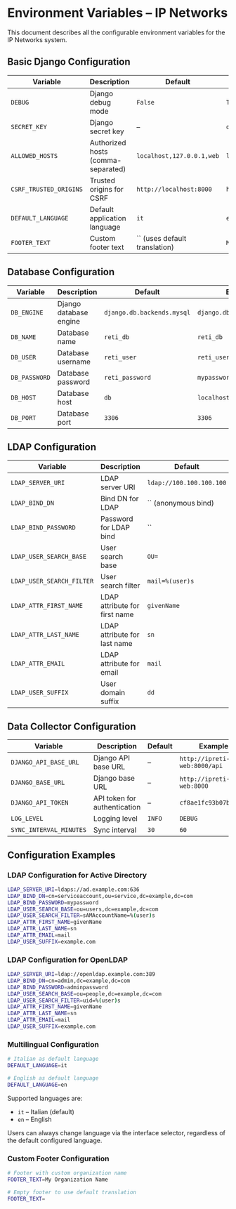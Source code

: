 # Environment Variables – IP Networks

This document describes all the configurable environment variables for the IP Networks system.

## Basic Django Configuration

| Variable | Description | Default | Example |
|----------|-------------|---------|---------|
| `DEBUG` | Django debug mode | `False` | `True` |
| `SECRET_KEY` | Django secret key | – | `django-insecure-key...` |
| `ALLOWED_HOSTS` | Authorized hosts (comma-separated) | `localhost,127.0.0.1,web` | `localhost,mydomain.com` |
| `CSRF_TRUSTED_ORIGINS` | Trusted origins for CSRF | `http://localhost:8000` | `https://mydomain.com` |
| `DEFAULT_LANGUAGE` | Default application language | `it` | `en` |
| `FOOTER_TEXT` | Custom footer text | `` (uses default translation) | `My Organization Name` |

## Database Configuration

| Variable | Description | Default | Example |
|----------|-------------|---------|---------|
| `DB_ENGINE` | Django database engine | `django.db.backends.mysql` | `django.db.backends.mysql` |
| `DB_NAME` | Database name | `reti_db` | `reti_db` |
| `DB_USER` | Database username | `reti_user` | `reti_user` |
| `DB_PASSWORD` | Database password | `reti_password` | `mypassword` |
| `DB_HOST` | Database host | `db` | `localhost` |
| `DB_PORT` | Database port | `3306` | `3306` |

## LDAP Configuration

| Variable | Description | Default | Example |
|----------|-------------|---------|---------|
| `LDAP_SERVER_URI` | LDAP server URI | `ldap://100.100.100.100` | `ldaps://ldap.example.com:636` |
| `LDAP_BIND_DN` | Bind DN for LDAP | `` (anonymous bind) | `cn=admin,dc=example,dc=com` |
| `LDAP_BIND_PASSWORD` | Password for LDAP bind | `` | `password123` |
| `LDAP_USER_SEARCH_BASE` | User search base | `OU=` | `ou=users,dc=example,dc=com` |
| `LDAP_USER_SEARCH_FILTER` | User search filter | `mail=%(user)s` | `uid=%(user)s` |
| `LDAP_ATTR_FIRST_NAME` | LDAP attribute for first name | `givenName` | `givenName` |
| `LDAP_ATTR_LAST_NAME` | LDAP attribute for last name | `sn` | `sn` |
| `LDAP_ATTR_EMAIL` | LDAP attribute for email | `mail` | `mail` |
| `LDAP_USER_SUFFIX` | User domain suffix | `dd` | `example.com` |

## Data Collector Configuration

| Variable | Description | Default | Example |
|----------|-------------|---------|---------|
| `DJANGO_API_BASE_URL` | Django API base URL | – | `http://ipreti-web:8000/api` |
| `DJANGO_BASE_URL` | Django base URL | – | `http://ipreti-web:8000` |
| `DJANGO_API_TOKEN` | API token for authentication | – | `cf8ae1fc93b07bf1...` |
| `LOG_LEVEL` | Logging level | `INFO` | `DEBUG` |
| `SYNC_INTERVAL_MINUTES` | Sync interval | `30` | `60` |

## Configuration Examples

### LDAP Configuration for Active Directory

```bash
LDAP_SERVER_URI=ldaps://ad.example.com:636
LDAP_BIND_DN=cn=serviceaccount,ou=service,dc=example,dc=com
LDAP_BIND_PASSWORD=mypassword
LDAP_USER_SEARCH_BASE=ou=users,dc=example,dc=com
LDAP_USER_SEARCH_FILTER=sAMAccountName=%(user)s
LDAP_ATTR_FIRST_NAME=givenName
LDAP_ATTR_LAST_NAME=sn
LDAP_ATTR_EMAIL=mail
LDAP_USER_SUFFIX=example.com
```

### LDAP Configuration for OpenLDAP

```bash
LDAP_SERVER_URI=ldap://openldap.example.com:389
LDAP_BIND_DN=cn=admin,dc=example,dc=com
LDAP_BIND_PASSWORD=adminpassword
LDAP_USER_SEARCH_BASE=ou=people,dc=example,dc=com
LDAP_USER_SEARCH_FILTER=uid=%(user)s
LDAP_ATTR_FIRST_NAME=givenName
LDAP_ATTR_LAST_NAME=sn
LDAP_ATTR_EMAIL=mail
LDAP_USER_SUFFIX=example.com
```

### Multilingual Configuration

```bash
# Italian as default language
DEFAULT_LANGUAGE=it

# English as default language
DEFAULT_LANGUAGE=en
```

Supported languages are:
- `it` – Italian (default)
- `en` – English

Users can always change language via the interface selector, regardless of the default configured language.

### Custom Footer Configuration

```bash
# Footer with custom organization name
FOOTER_TEXT=My Organization Name

# Empty footer to use default translation
FOOTER_TEXT=
```
